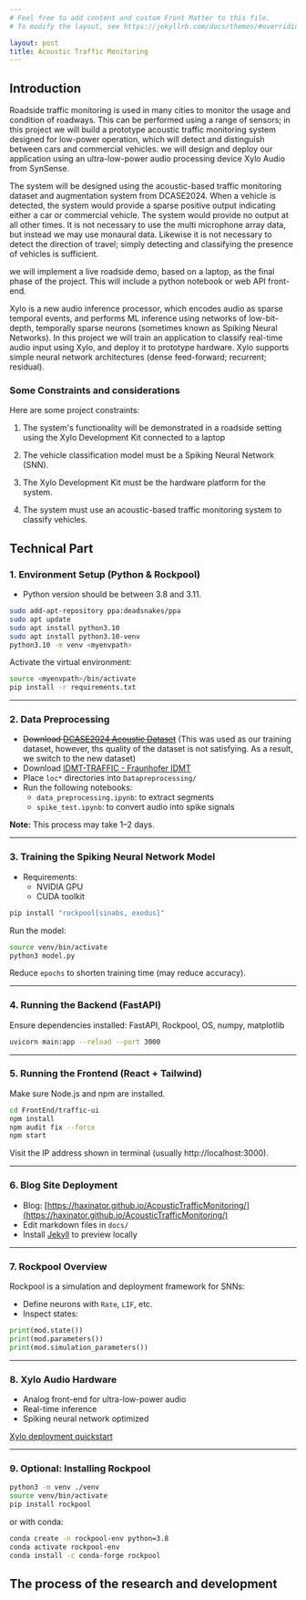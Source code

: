 ```yaml
---
# Feel free to add content and custom Front Matter to this file.
# To modify the layout, see https://jekyllrb.com/docs/themes/#overriding-theme-defaults

layout: post
title: Acoustic Traffic Monitoring
---
```


## Introduction

Roadside traffic monitoring is used in many cities to monitor the usage and condition of 
roadways. This can be performed using a range of sensors; in this project we will build a 
prototype acoustic traffic monitoring system designed for low-power operation, which 
will detect and distinguish between cars and commercial vehicles. we will design and 
deploy our application using an ultra-low-power audio processing device Xylo 
Audio from SynSense. 

The system will be designed using the acoustic-based traffic monitoring dataset and 
augmentation system from DCASE2024. When a vehicle is detected, the system would 
provide a sparse positive output indicating either a car or commercial vehicle. The system 
would provide no output at all other times. It is not necessary to use the multi
microphone array data, but instead we may use monaural data. Likewise it is not 
necessary to detect the direction of travel; simply detecting and classifying the presence 
of vehicles is sufficient. 

we will implement a live roadside demo, based on a laptop, as the final phase of the 
project. This will include a python notebook or web API front-end. 

Xylo is a new audio inference processor, which encodes audio as sparse temporal events, 
and performs ML inference using networks of low-bit-depth, temporally sparse 
neurons (sometimes known as Spiking Neural Networks). In this project we will train an 
application to classify real-time audio input using Xylo, and deploy it to prototype 
hardware. Xylo supports simple neural network architectures (dense feed-forward; 
recurrent; residual).

### Some Constraints and considerations
Here are some project constraints: 

1. The system's functionality will be demonstrated in a roadside setting using the Xylo Development Kit connected to a laptop 

2. The vehicle classification model must be a Spiking Neural Network (SNN). 

3. The Xylo Development Kit must be the hardware platform for the system.

4. The system must use an acoustic-based traffic monitoring system to classify vehicles.

## Technical Part
### 1. Environment Setup (Python & Rockpool)

- Python version should be between 3.8 and 3.11.

```bash
sudo add-apt-repository ppa:deadsnakes/ppa
sudo apt update
sudo apt install python3.10
sudo apt install python3.10-venv
python3.10 -m venv <myenvpath>
```

Activate the virtual environment:

```bash
source <myenvpath>/bin/activate
pip install -r requirements.txt
```

---

### 2. Data Preprocessing

- ~~Download [DCASE2024 Acoustic Dataset](https://dcase.community/challenge2024/task-acoustic-based-traffic-monitoring)~~ (This was used as our training dataset, however, ths quality of the dataset is not satisfying. As a result, we switch to the new dataset)
- Download [IDMT-TRAFFIC - Fraunhofer IDMT](https://www.idmt.fraunhofer.de/en/publications/datasets/traffic.html)
- Place `loc*` directories into `Datapreprocessing/`
- Run the following notebooks:
  - `data_preprocessing.ipynb`: to extract segments
  - `spike_test.ipynb`: to convert audio into spike signals

**Note:** This process may take 1–2 days.

---

### 3. Training the Spiking Neural Network Model

- Requirements:
  - NVIDIA GPU
  - CUDA toolkit

```bash
pip install "rockpool[sinabs, exodus]"
```

Run the model:

```bash
source venv/bin/activate
python3 model.py
```

Reduce `epochs` to shorten training time (may reduce accuracy).

---

### 4. Running the Backend (FastAPI)

Ensure dependencies installed: FastAPI, Rockpool, OS, numpy, matplotlib

```bash
uvicorn main:app --reload --port 3000
```

---

### 5. Running the Frontend (React + Tailwind)

Make sure Node.js and npm are installed.

```bash
cd FrontEnd/traffic-ui
npm install
npm audit fix --force
npm start
```

Visit the IP address shown in terminal (usually http://localhost:3000).

---

### 6. Blog Site Deployment

- Blog: [https://haxinator.github.io/AcousticTrafficMonitoring/](https://haxinator.github.io/AcousticTrafficMonitoring/)
- Edit markdown files in `docs/`
- Install [Jekyll](https://jekyllrb.com/docs/installation/) to preview locally

---

### 7. Rockpool Overview

Rockpool is a simulation and deployment framework for SNNs:

- Define neurons with `Rate`, `LIF`, etc.
- Inspect states:

```python
print(mod.state())
print(mod.parameters())
print(mod.simulation_parameters())
```

---

### 8. Xylo Audio Hardware

- Analog front-end for ultra-low-power audio
- Real-time inference
- Spiking neural network optimized

[Xylo deployment quickstart](https://rockpool.ai/devices/quick-xylo/deploy_to_xylo.html)

---

### 9. Optional: Installing Rockpool

```bash
python3 -m venv ./venv
source venv/bin/activate
pip install rockpool
```

or with conda:

```bash
conda create -n rockpool-env python=3.8
conda activate rockpool-env
conda install -c conda-forge rockpool
```

## The process of the research and development
